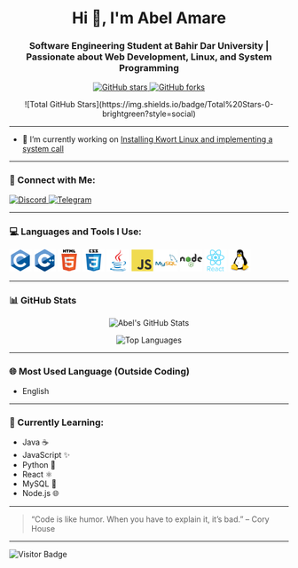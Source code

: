 <h1 align="center">Hi 👋, I'm Abel Amare</h1>
<h3 align="center">Software Engineering Student at Bahir Dar University | Passionate about Web Development, Linux, and System Programming</h3>

<p align="center">
  <a href="https://github.com/codebyabel/codebyabel">
    <img src="https://img.shields.io/github/stars/codebyabel?style=social" alt="GitHub stars"/>
  </a>
  <a href="https://github.com/codebyabel/codebyabel/fork">
    <img src="https://img.shields.io/github/forks/codebyabel?style=social" alt="GitHub forks"/>
  </a>
</p>

<p align="center">
  <!-- Total stars across all repos (updated by GitHub Action) -->
  ![Total GitHub Stars](https://img.shields.io/badge/Total%20Stars-0-brightgreen?style=social)
</p>

---

- 🔭 I’m currently working on [Installing Kwort Linux and implementing a system call](https://github.com/codebyabel/OSSP-KWORTLINUX-Abel)

---

### 🧩 Connect with Me:

<p align="left">
  <a href="https://discord.gg/Hcj54CPd" target="_blank" rel="noopener noreferrer">
    <img src="https://raw.githubusercontent.com/rahuldkjain/github-profile-readme-generator/master/src/images/icons/Social/discord.svg" alt="Discord" height="30" width="40"/>
  </a>
  <a href="https://t.me/Leoabelu" target="_blank" rel="noopener noreferrer">
    <img src="https://cdn.jsdelivr.net/gh/simple-icons/simple-icons/icons/telegram.svg" alt="Telegram" height="30" width="40"/>
  </a>
</p>

---

### 💻 Languages and Tools I Use:

<p align="left">
  <a href="https://www.cprogramming.com/" target="_blank"><img src="https://raw.githubusercontent.com/devicons/devicon/master/icons/c/c-original.svg" alt="C" width="40" height="40"/></a>
  <a href="https://www.w3schools.com/cpp/" target="_blank"><img src="https://raw.githubusercontent.com/devicons/devicon/master/icons/cplusplus/cplusplus-original.svg" alt="C++" width="40" height="40"/></a>
  <a href="https://www.w3schools.com/html/" target="_blank"><img src="https://raw.githubusercontent.com/devicons/devicon/master/icons/html5/html5-original-wordmark.svg" alt="HTML" width="40" height="40"/></a>
  <a href="https://www.w3schools.com/css/" target="_blank"><img src="https://raw.githubusercontent.com/devicons/devicon/master/icons/css3/css3-original-wordmark.svg" alt="CSS" width="40" height="40"/></a>
  <a href="https://www.java.com" target="_blank"><img src="https://raw.githubusercontent.com/devicons/devicon/master/icons/java/java-original.svg" alt="Java" width="40" height="40"/></a>
  <a href="https://developer.mozilla.org/en-US/docs/Web/JavaScript" target="_blank"><img src="https://raw.githubusercontent.com/devicons/devicon/master/icons/javascript/javascript-original.svg" alt="JavaScript" width="40" height="40"/></a>
  <a href="https://www.mysql.com/" target="_blank"><img src="https://raw.githubusercontent.com/devicons/devicon/master/icons/mysql/mysql-original-wordmark.svg" alt="MySQL" width="40" height="40"/></a>
  <a href="https://nodejs.org" target="_blank"><img src="https://raw.githubusercontent.com/devicons/devicon/master/icons/nodejs/nodejs-original-wordmark.svg" alt="Node.js" width="40" height="40"/></a>
  <a href="https://reactjs.org/" target="_blank"><img src="https://raw.githubusercontent.com/devicons/devicon/master/icons/react/react-original-wordmark.svg" alt="React" width="40" height="40"/></a>
  <a href="https://www.linux.org/" target="_blank"><img src="https://raw.githubusercontent.com/devicons/devicon/master/icons/linux/linux-original.svg" alt="Linux" width="40" height="40"/></a>
</p>

---

### 📊 GitHub Stats

<p align="center">
  <img src="https://github-readme-stats.vercel.app/api?username=codebyabel&show_icons=true&theme=dracula" alt="Abel's GitHub Stats"/>
</p>

<p align="center">
  <img src="https://github-readme-stats.vercel.app/api/top-langs/?username=codebyabel&layout=compact&theme=dracula" alt="Top Languages"/>
</p>

---

### 🌐 Most Used Language (Outside Coding)
- English

---

### 🚀 Currently Learning:
- Java ☕
- JavaScript ✨
- Python 🐍
- React ⚛️
- MySQL 🐬
- Node.js 🌐

---

> “Code is like humor. When you have to explain it, it’s bad.” – Cory House

---

![Visitor Badge](https://visitor-badge.laobi.icu/badge?page_id=codebyabel.codebyabel)
